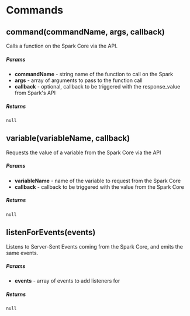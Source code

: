 # Commands

## command(commandName, args, callback)

Calls a function on the Spark Core via the API.

##### Params

- **commandName** - string name of the function to call on the Spark
- **args** - array of arguments to pass to the function call
- **callback** - optional, callback to be triggered with the response_value from
  Spark's API

##### Returns

`null`

## variable(variableName, callback)

Requests the value of a variable from the Spark Core via the API

##### Params

- **variableName** - name of the variable to request from the Spark Core
- **callback** - callback to be triggered with the value from the Spark Core

##### Returns

`null`

## listenForEvents(events)

Listens to Server-Sent Events coming from the Spark Core, and emits the same
events.

##### Params

- **events** - array of events to add listeners for

##### Returns

`null`
